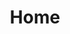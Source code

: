 ---
home: true
title: Home
heroImage: https://avatars.githubusercontent.com/u/183313352
actions:
  - text: Get Started
    link: /get_started.html
    type: primary

features:
  - title: x86-based
    details: With all the power of x86 and even more, aiming to make the migration from x86 to x96 easier with almost a 1:1 translation.
  - title: Size Efficient
    details: More efficient encodings of small immediates when moving to bigger registers.
  - title: Unified Data Sizes
    details: 8-bit to 128-bit data sizes with suffixes (b, w, d, o, s) for better clarity and consistency.
  - title: Embedded Comments
    details: Allows embedding comments in the binary output to provide metadata or warnings.
  - title: Modernized
    details: Remove outdated and unused x86 instructions while keeping the least migration steps.
  - title: Standardized Register Names
    details: Register names are standerdized and scalable, making it simpler to access every part of a register and now informations about it.

footer: Licensed under GNU General Public License v2.0 | Copyright © 2024-present Ignitem
---
